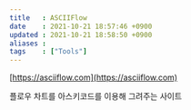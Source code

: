 ```yaml
---
title   : ASCIIFlow 
date    : 2021-10-21 18:57:46 +0900
updated : 2021-10-21 18:58:50 +0900
aliases : 
tags    : ["Tools"]
---
```

[https://asciiflow.com](https://asciiflow.com)

플로우 차트를 아스키코드를 이용해 그려주는 사이트 
